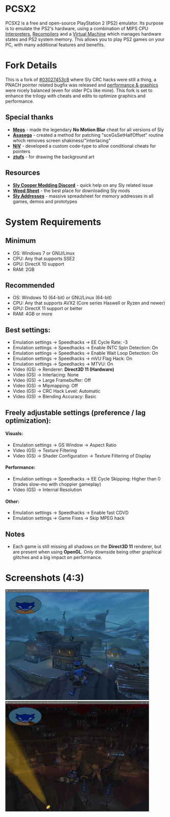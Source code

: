 # PCSX2
PCSX2 is a free and open-source PlayStation 2 (PS2) emulator. Its purpose is to emulate the PS2's hardware, using a combination of MIPS CPU [Interpreters](https://en.wikipedia.org/wiki/Interpreter_\(computing\)), [Recompilers](https://en.wikipedia.org/wiki/Dynamic_recompilation) and a [Virtual Machine](https://en.wikipedia.org/wiki/Virtual_machine) which manages hardware states and PS2 system memory. This allows you to play PS2 games on your PC, with many additional features and benefits.

# Fork Details
This is a fork of [#03027453c8](https://github.com/PCSX2/pcsx2/tree/03027453c8fe8cd95164271211e529067bf5b91a) where Sly CRC hacks were still a thing, a PNACH pointer related bugfix was released and [performance & graphics](##Notes) were nicely balanced (even for older PCs like mine). This fork is set to enhance the trilogy with cheats and edits to optimize graphics and performance.

## Special thanks
- [**Meos**](https://www.youtube.com/channel/UCBjGlnrNZmHVLnqePH6A8vQ) - made the legendary **No Motion Blur** cheat for all versions of Sly
- [**Asasega**](https://forums.pcsx2.net/User-asasega) - created a method for patching "sceGsSetHalfOffset" routine which removes screen shakiness/"interlacing"
- [**NiV**](https://github.com/NiV-L-A) - developed a custom code-type to allow conditional cheats for pointers
- [**ztufs**](https://www.reddit.com/u/ztufs) - for drawing the background art

## Resources
- [**Sly Cooper Modding Discord**](https://discord.gg/2GSXcEzPJA) - quick help on any Sly related issue
- [**Weed Sheet**](https://docs.google.com/spreadsheets/d/12eUPni-GbMofoGcAvGEoB3BGuzlzkY7DaH_3v3yMG78/edit?usp=sharing) - the best place for downloading Sly mods
- [**Sly Addresses**](https://docs.google.com/spreadsheets/u/0/d/1ISxw587iICRDdaLJfLaTvJUaYkjGBReH4NY-yKN-Ip0) - massive spreadsheet for memory addresses in all games, demos and prototypes
# System Requirements
## Minimum
* OS: Windows 7 or GNU/Linux
* CPU: Any that supports SSE2
* GPU: DirectX 10 support
* RAM: 2GB

## Recommended
* OS: Windows 10 (64-bit) or GNU/Linux (64-bit)
* CPU: Any that supports AVX2 (Core series Haswell or Ryzen and newer)
* GPU: DirectX 11 support or better
* RAM: 4GB or more

## Best settings:
- Emulation settings -> Speedhacks -> EE Cycle Rate: -3
- Emulation settings -> Speedhacks -> Enable INTC Spin Detection: On
- Emulation settings -> Speedhacks -> Enable Wait Loop Detection: On
- Emulation settings -> Speedhacks -> mVU Flag Hack: On
- Emulation settings -> Speedhacks -> MTVU: On
- Video (GS) -> Renderer: **Direct3D 11 (Hardware)**
- Video (GS) -> Interlacing: None
- Video (GS) -> Large Framebuffer: Off
- Video (GS) -> Mipmapping: Off
- Video (GS) -> CRC Hack Level: Automatic
- Video (GS) -> Blending Accuracy: Basic
## Freely adjustable settings (preference / lag optimization):
#### Visuals:
- Emulation settings -> GS Window -> Aspect Ratio
- Video (GS) -> Texture Filtering
- Video (GS) -> Shader Configuration -> Texture Filtering of Display
#### Performance:
- Emulation settings -> Speedhacks -> EE Cycle Skipping: Higher than 0 (trades slow-mo with choppier gameplay)
- Video (GS) -> Internal Resolution
#### Other:
- Emulation settings -> Speedhacks -> Enable fast CDVD
- Emulation settings -> Game Fixes -> Skip MPEG hack

## Notes
- Each game is still missing all shadows on the **Direct3D 11** renderer, but are present when using **OpenGL**. Only downside being other graphical glitches and a big impact on performance.

# Screenshots (4:3)
<div align="left">
    <img src="/readmemd/pcsx2-sly.png" width="450px"</img> 
    <img src="/readmemd/pcsx2-sly2.png" width="450px"</img> 
</div>
